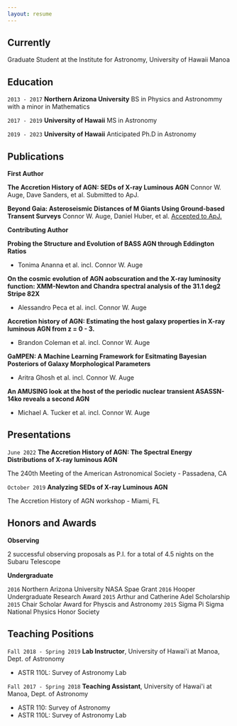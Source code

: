 ```yaml
---
layout: resume
---
```

## Currently

Graduate Student at the Institute for Astronomy, University of Hawaii Manoa

## Education

`2013 - 2017`
__Northern Arizona University__
BS in Physics and Astronommy with a minor in Mathematics

`2017 - 2019`
__University of Hawaii__
MS in Astronomy 

`2019 - 2023`
__University of Hawaii__
Anticipated Ph.D in Astronomy 


## Publications

<!-- A list is also available [online](https://scholar.google.co.uk/citations?user=LTOTl0YAAAAJ) -->

__First Author__

**The Accretion History of AGN: SEDs of X-ray Luminous AGN**
Connor W. Auge, Dave Sanders, et al.
Submitted to ApJ.

**Beyond Gaia: Asteroseismic Distances of M Giants Using Ground-based Transent Surveys**
Connor W. Auge, Daniel Huber, et al.
[Accepted to ApJ.](https://ui.adsabs.harvard.edu/abs/2020AJ....160...18A/abstract)

__Contributing Author__

**Probing the Structure and Evolution of BASS AGN through Eddington Ratios**
- Tonima Ananna et al. incl. Connor W. Auge

**On the cosmic evolution of AGN aobscuration and the X-ray luminosity function: XMM-Newton and Chandra spectral analysis of the 31.1 deg2 Stripe 82X**
- Alessandro Peca et al. incl. Connor W. Auge

**Accretion history of AGN: Estimating the host galaxy properties in X-ray luminous AGN from z = 0 - 3.**
- Brandon Coleman et al. incl. Connor W. Auge

**GaMPEN: A Machine Learning Framework for Esitmating Bayesian Posteriors of Galaxy Morphological Parameters**
- Aritra Ghosh et al. incl. Connor W. Auge

**An AMUSING look at the host of the periodic nuclear transient ASASSN-14ko reveals a second AGN**
- Michael A. Tucker et al. incl. Connor W. Auge



## Presentations
`June 2022`
**The Accretion History of AGN: The Spectral Energy Distributions of X-ray luminous AGN**

The 240th Meeting of the American Astronomical Society - Passadena, CA

`October 2019`
**Analyzing SEDs of X-ray Luminous AGN**

The Accretion History of AGN workshop - Miami, FL

## Honors and Awards
__Observing__

2 successful observing proposals as P.I. for a total of 4.5 nights on the Subaru Telescope

__Undergraduate__

`2016`
Northern Arizona University NASA Spae Grant
`2016`
Hooper Undergraduate Research Award
`2015`
Arthur and Catherine Adel Scholarship 
`2015`
Chair Scholar Award for Physcis and Astronomy 
`2015`
Sigma Pi Sigma National Physics Honor Society


## Teaching Positions

`Fall 2018 - Spring 2019`
__Lab Instructor__, University of Hawai'i at Manoa, Dept. of Astronomy

- ASTR 110L: Survey of Astronomy Lab

`Fall 2017 - Spring 2018`
__Teaching Assistant__, University of Hawai'i at Manoa, Dept. of Astronomy

- ASTR 110: Survey of Astronomy
- ASTR 110L: Survey of Astronomy Lab


<!-- ### Footer

Last updated: March 2023 -->


